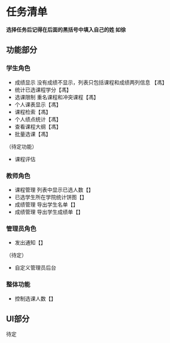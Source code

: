 # 任务清单   

**选择任务后记得在后面的黑括号中填入自己的姓 如徐**

## 功能部分

### 学生角色
* 成绩显示 没有成绩不显示，列表只包括课程和成绩两列信息 【馮】
* 统计已选课程学分【馮】
* 选课限制 重名课程和冲突课程【馮】
* 个人课表显示【馮】
* 课程检索【馮】
* 个人绩点统计【馮】
* 查看课程大纲【馮】
* 批量选课【馮】  

（待定功能）  

* 课程评估

### 教师角色
* 课程管理 列表中显示已选人数【】
* 已选学生所在学院统计饼图【】
* 成绩管理 导出学生名单【】
* 成绩管理 导出学生成绩单【】

### 管理员角色
* 发出通知【】  

（待定）  

* 自定义管理员后台

### 整体功能
* 控制选课人数【】

## UI部分
待定
